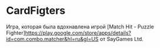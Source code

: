 # CardFigters


Игра, которая была вдохнавлена игрой [Match Hit - Puzzle Fighter]https://play.google.com/store/apps/details?id=com.combo.matcher&hl=ru&gl=US от SayGames Ltd. 
